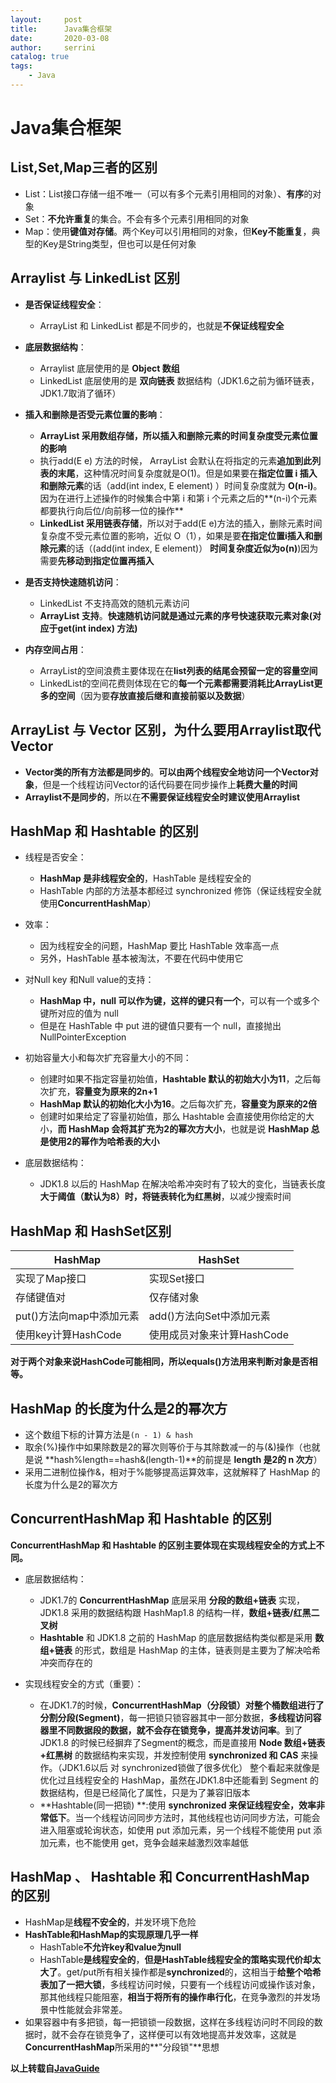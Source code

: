 ```yaml
---
layout:     post
title:      Java集合框架
date:       2020-03-08          
author:     serrini                 
catalog: true                       
tags:                               
    - Java
---
```

# Java集合框架

## List,Set,Map三者的区别
* List：List接口存储一组不唯一（可以有多个元素引用相同的对象）、**有序**的对象
* Set：**不允许重复**的集合。不会有多个元素引用相同的对象
* Map：使用**键值对存储**。两个Key可以引用相同的对象，但**Key不能重复**，典型的Key是String类型，但也可以是任何对象

## Arraylist 与 LinkedList 区别
* **是否保证线程安全**：
	* ArrayList 和 LinkedList 都是不同步的，也就是**不保证线程安全**
	
* **底层数据结构**：
	* Arraylist 底层使用的是 **Object 数组**
	* LinkedList 底层使用的是 **双向链表** 数据结构（JDK1.6之前为循环链表，JDK1.7取消了循环）
	
* **插入和删除是否受元素位置的影响**：
	* **ArrayList 采用数组存储，所以插入和删除元素的时间复杂度受元素位置的影响**
	* 执行add(E e) 方法的时候， ArrayList 会默认在将指定的元素**追加到此列表的末尾**，这种情况时间复杂度就是O(1)。但是如果要在**指定位置 i 插入和删除元素**的话（add(int index, E element) ）时间复杂度就为 **O(n-i)**。因为在进行上述操作的时候集合中第 i 和第 i 个元素之后的**(n-i)个元素都要执行向后位/向前移一位的操作**
	* **LinkedList 采用链表存储**，所以对于add(E e)方法的插入，删除元素时间复杂度不受元素位置的影响，近似 O（1），如果是要**在指定位置i插入和删除元素**的话（(add(int index, E element)） **时间复杂度近似为o(n)**)因为需要**先移动到指定位置再插入**
	
* **是否支持快速随机访问**：
	* LinkedList 不支持高效的随机元素访问
	* **ArrayList 支持**。**快速随机访问就是通过元素的序号快速获取元素对象(对应于get(int index) 方法)**
	
* **内存空间占用**：
	* ArrayList的空间浪费主要体现在在**list列表的结尾会预留一定的容量空间**
	* LinkedList的空间花费则体现在它的**每一个元素都需要消耗比ArrayList更多的空间**（因为要**存放直接后继和直接前驱以及数据**）

## ArrayList 与 Vector 区别，为什么要用Arraylist取代Vector
* **Vector类的所有方法都是同步的**。**可以由两个线程安全地访问一个Vector对象**，但是一个线程访问Vector的话代码要在同步操作上**耗费大量的时间**
* **Arraylist不是同步的**，所以在**不需要保证线程安全时建议使用Arraylist**


## HashMap 和 Hashtable 的区别
* 线程是否安全：
	* **HashMap 是非线程安全的**，HashTable 是线程安全的
	* HashTable 内部的方法基本都经过 synchronized 修饰（保证线程安全就使用**ConcurrentHashMap**）
	
* 效率：
	* 因为线程安全的问题，HashMap 要比 HashTable 效率高一点
	* 另外，HashTable 基本被淘汰，不要在代码中使用它

* 对Null key 和Null value的支持：
	* **HashMap 中，null 可以作为键，这样的键只有一个**，可以有一个或多个键所对应的值为 null
	* 但是在 HashTable 中 put 进的键值只要有一个 null，直接抛出 NullPointerException
	
* 初始容量大小和每次扩充容量大小的不同：
	* 创建时如果不指定容量初始值，**Hashtable 默认的初始大小为11**，之后每次扩充，**容量变为原来的2n+1**
	* **HashMap 默认的初始化大小为16**。之后每次扩充，**容量变为原来的2倍**
	* 创建时如果给定了容量初始值，那么 Hashtable 会直接使用你给定的大小，**而 HashMap 会将其扩充为2的幂次方大小**，也就是说 **HashMap 总是使用2的幂作为哈希表的大小**
	
* 底层数据结构：
	* JDK1.8 以后的 HashMap 在解决哈希冲突时有了较大的变化，当链表长度**大于阈值（默认为8）**时，将**链表转化为红黑树**，以减少搜索时间

## HashMap 和 HashSet区别

HashMap | HashSet
------- | -------
实现了Map接口 | 实现Set接口
存储键值对 | 仅存储对象
put()方法向map中添加元素 | add()方法向Set中添加元素
使用key计算HashCode | 使用成员对象来计算HashCode

**对于两个对象来说HashCode可能相同，所以equals()方法用来判断对象是否相等。**

## HashMap 的长度为什么是2的幂次方
* 这个数组下标的计算方法是`(n - 1) & hash`
* 取余(%)操作中如果除数是2的幂次则等价于与其除数减一的与(&)操作（也就是说 **hash%length==hash&(length-1)**的前提是 **length 是2的 n 次方**）
* 采用二进制位操作&，相对于%能够提高运算效率，这就解释了 HashMap 的长度为什么是2的幂次方

## ConcurrentHashMap 和 Hashtable 的区别
**ConcurrentHashMap 和 Hashtable 的区别主要体现在实现线程安全的方式上不同。**

* 底层数据结构：
	* JDK1.7的 **ConcurrentHashMap** 底层采用 **分段的数组+链表** 实现，JDK1.8 采用的数据结构跟 HashMap1.8 的结构一样，**数组+链表/红黑二叉树**
	* **Hashtable** 和 JDK1.8 之前的 HashMap 的底层数据结构类似都是采用 **数组+链表** 的形式，数组是 HashMap 的主体，链表则是主要为了解决哈希冲突而存在的
	
* 实现线程安全的方式（重要）：
	* 在JDK1.7的时候，**ConcurrentHashMap（分段锁）**对整个桶数组进行了**分割分段(Segment)**，每一把锁只锁容器其中一部分数据，**多线程访问容器里不同数据段的数据，就不会存在锁竞争，提高并发访问率**。到了 JDK1.8 的时候已经摒弃了Segment的概念，而是直接用 **Node 数组+链表+红黑树** 的数据结构来实现，并发控制使用 **synchronized 和 CAS** 来操作。（JDK1.6以后 对 synchronized锁做了很多优化） 整个看起来就像是优化过且线程安全的 HashMap，虽然在JDK1.8中还能看到 Segment 的数据结构，但是已经简化了属性，只是为了兼容旧版本
	* **Hashtable(同一把锁) **:使用 **synchronized 来保证线程安全，效率非常低下**。当一个线程访问同步方法时，其他线程也访问同步方法，可能会进入阻塞或轮询状态，如使用 put 添加元素，另一个线程不能使用 put 添加元素，也不能使用 get，竞争会越来越激烈效率越低


## HashMap 、 Hashtable 和 ConcurrentHashMap 的区别
* HashMap是**线程不安全的**，并发环境下危险
* **HashTable和HashMap的实现原理几乎一样**
	* HashTable**不允许key和value为null**
	* HashTable**是线程安全的**，**但是HashTable线程安全的策略实现代价却太大了**。get/put所有相关操作都是**synchronized**的，这相当于**给整个哈希表加了一把大锁**，多线程访问时候，只要有一个线程访问或操作该对象，那其他线程只能阻塞，**相当于将所有的操作串行化**，在竞争激烈的并发场景中性能就会非常差。
* 如果容器中有多把锁，每一把锁锁一段数据，这样在多线程访问时不同段的数据时，就不会存在锁竞争了，这样便可以有效地提高并发效率，这就是**ConcurrentHashMap**所采用的**"分段锁"**思想

**以上转载自[JavaGuide](https://gitee.com/SnailClimb/JavaGuide/blob/master/docs/java/collection/Java%E9%9B%86%E5%90%88%E6%A1%86%E6%9E%B6%E5%B8%B8%E8%A7%81%E9%9D%A2%E8%AF%95%E9%A2%98.md)**

